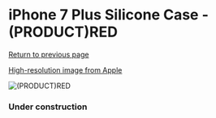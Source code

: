 # iPhone 7 Plus Silicone Case - (PRODUCT)RED

[Return to previous page](/iphone_7)

[High-resolution image from Apple](https://store.storeimages.cdn-apple.com/8756/as-images.apple.com/is/MMQT2?wid=4500&hei=4500&fmt=png)

<div style="width: 384px"><img src="/everysource/MMQT2.png" alt="(PRODUCT)RED"></div>

### Under construction
